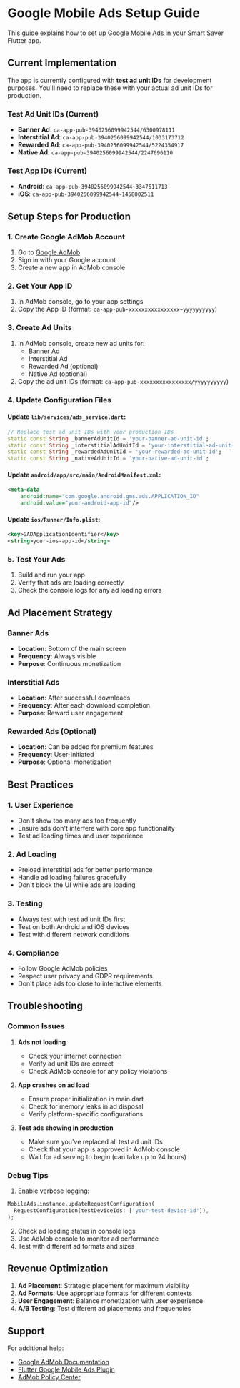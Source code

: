 # Google Mobile Ads Setup Guide

This guide explains how to set up Google Mobile Ads in your Smart Saver Flutter app.

## Current Implementation

The app is currently configured with **test ad unit IDs** for development purposes. You'll need to replace these with your actual ad unit IDs for production.

### Test Ad Unit IDs (Current)
- **Banner Ad**: `ca-app-pub-3940256099942544/6300978111`
- **Interstitial Ad**: `ca-app-pub-3940256099942544/1033173712`
- **Rewarded Ad**: `ca-app-pub-3940256099942544/5224354917`
- **Native Ad**: `ca-app-pub-3940256099942544/2247696110`

### Test App IDs (Current)
- **Android**: `ca-app-pub-3940256099942544~3347511713`
- **iOS**: `ca-app-pub-3940256099942544~1458002511`

## Setup Steps for Production

### 1. Create Google AdMob Account
1. Go to [Google AdMob](https://admob.google.com/)
2. Sign in with your Google account
3. Create a new app in AdMob console

### 2. Get Your App ID
1. In AdMob console, go to your app settings
2. Copy the App ID (format: `ca-app-pub-xxxxxxxxxxxxxxxx~yyyyyyyyyy`)

### 3. Create Ad Units
1. In AdMob console, create new ad units for:
   - Banner Ad
   - Interstitial Ad
   - Rewarded Ad (optional)
   - Native Ad (optional)
2. Copy the ad unit IDs (format: `ca-app-pub-xxxxxxxxxxxxxxxx/yyyyyyyyyy`)

### 4. Update Configuration Files

#### Update `lib/services/ads_service.dart`:
```dart
// Replace test ad unit IDs with your production IDs
static const String _bannerAdUnitId = 'your-banner-ad-unit-id';
static const String _interstitialAdUnitId = 'your-interstitial-ad-unit-id';
static const String _rewardedAdUnitId = 'your-rewarded-ad-unit-id';
static const String _nativeAdUnitId = 'your-native-ad-unit-id';
```

#### Update `android/app/src/main/AndroidManifest.xml`:
```xml
<meta-data
    android:name="com.google.android.gms.ads.APPLICATION_ID"
    android:value="your-android-app-id"/>
```

#### Update `ios/Runner/Info.plist`:
```xml
<key>GADApplicationIdentifier</key>
<string>your-ios-app-id</string>
```

### 5. Test Your Ads
1. Build and run your app
2. Verify that ads are loading correctly
3. Check the console logs for any ad loading errors

## Ad Placement Strategy

### Banner Ads
- **Location**: Bottom of the main screen
- **Frequency**: Always visible
- **Purpose**: Continuous monetization

### Interstitial Ads
- **Location**: After successful downloads
- **Frequency**: After each download completion
- **Purpose**: Reward user engagement

### Rewarded Ads (Optional)
- **Location**: Can be added for premium features
- **Frequency**: User-initiated
- **Purpose**: Optional monetization

## Best Practices

### 1. User Experience
- Don't show too many ads too frequently
- Ensure ads don't interfere with core app functionality
- Test ad loading times and user experience

### 2. Ad Loading
- Preload interstitial ads for better performance
- Handle ad loading failures gracefully
- Don't block the UI while ads are loading

### 3. Testing
- Always test with test ad unit IDs first
- Test on both Android and iOS devices
- Test with different network conditions

### 4. Compliance
- Follow Google AdMob policies
- Respect user privacy and GDPR requirements
- Don't place ads too close to interactive elements

## Troubleshooting

### Common Issues

1. **Ads not loading**
   - Check your internet connection
   - Verify ad unit IDs are correct
   - Check AdMob console for any policy violations

2. **App crashes on ad load**
   - Ensure proper initialization in main.dart
   - Check for memory leaks in ad disposal
   - Verify platform-specific configurations

3. **Test ads showing in production**
   - Make sure you've replaced all test ad unit IDs
   - Check that your app is approved in AdMob console
   - Wait for ad serving to begin (can take up to 24 hours)

### Debug Tips

1. Enable verbose logging:
```dart
MobileAds.instance.updateRequestConfiguration(
  RequestConfiguration(testDeviceIds: ['your-test-device-id']),
);
```

2. Check ad loading status in console logs
3. Use AdMob console to monitor ad performance
4. Test with different ad formats and sizes

## Revenue Optimization

1. **Ad Placement**: Strategic placement for maximum visibility
2. **Ad Formats**: Use appropriate formats for different contexts
3. **User Engagement**: Balance monetization with user experience
4. **A/B Testing**: Test different ad placements and frequencies

## Support

For additional help:
- [Google AdMob Documentation](https://developers.google.com/admob)
- [Flutter Google Mobile Ads Plugin](https://pub.dev/packages/google_mobile_ads)
- [AdMob Policy Center](https://support.google.com/admob/answer/6129563) 